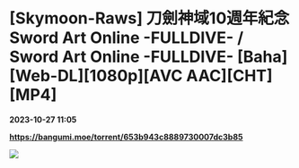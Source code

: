 # [Skymoon-Raws] 刀劍神域10週年紀念 Sword Art Online -FULLDIVE- / Sword Art Online -FULLDIVE- [Baha][Web-DL][1080p][AVC AAC][CHT][MP4]

**2023-10-27 11:05**

**https://bangumi.moe/torrent/653b943c8889730007dc3b85**

![](https://pbs.twimg.com/media/FY17CdVaIAADG9c.jpg)